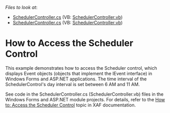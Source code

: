<!-- default file list -->
*Files to look at*:

* [SchedulerController.cs](./CS/HowToAccessSchedulerControl.Module.Web/SchedulerController.cs) (VB: [SchedulerController.vb](./VB/HowToAccessSchedulerControl.Module.Web/SchedulerController.vb))
* [SchedulerController.cs](./CS/HowToAccessSchedulerControl.Module.Win/SchedulerController.cs) (VB: [SchedulerController.vb](./VB/HowToAccessSchedulerControl.Module.Win/SchedulerController.vb))
<!-- default file list end -->
# How to Access the Scheduler Control


<p>This example demonstrates how to access the Scheduler control, which displays Event objects (objects that implement the IEvent interface) in Windows Forms and ASP.NET applications. The time interval of the SchedulerControl's day interval is set between 6 AM and 11 AM.</p><p>See code in the SchedulerController.cs (SchedulerController.vb) files in the Windows Forms and ASP.NET module projects. For details, refer to the <a href="http://documentation.devexpress.com/#Xaf/CustomDocument2814">How to: Access the Scheduler Control</a> topic in XAF documentation.</p>

<br/>


